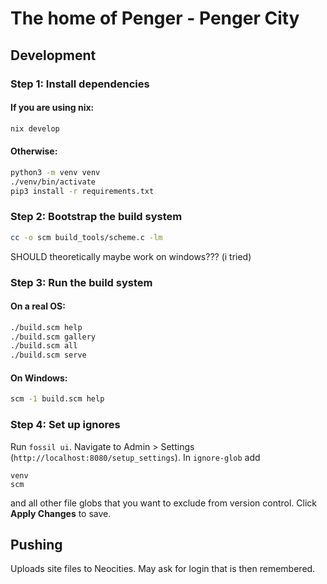 # The home of Penger - Penger City

## Development

### Step 1: Install dependencies

#### If you are using nix:
```bash
nix develop
```
#### Otherwise:
```bash
python3 -m venv venv
./venv/bin/activate
pip3 install -r requirements.txt
```

### Step 2: Bootstrap the build system
```bash
cc -o scm build_tools/scheme.c -lm
```

SHOULD theoretically maybe work on windows??? (i tried)

### Step 3: Run the build system

#### On a real OS:

```bash
./build.scm help
./build.scm gallery
./build.scm all
./build.scm serve
```

#### On Windows:
```cmd
scm -1 build.scm help
```

### Step 4: Set up ignores

Run `fossil ui`. Navigate to Admin > Settings (`http://localhost:8080/setup_settings`). In `ignore-glob` add

```
venv
scm
```

and all other file globs that you want to exclude from version control. Click **Apply Changes** to save.

## Pushing

Uploads site files to Neocities. May ask for login that is then remembered.
